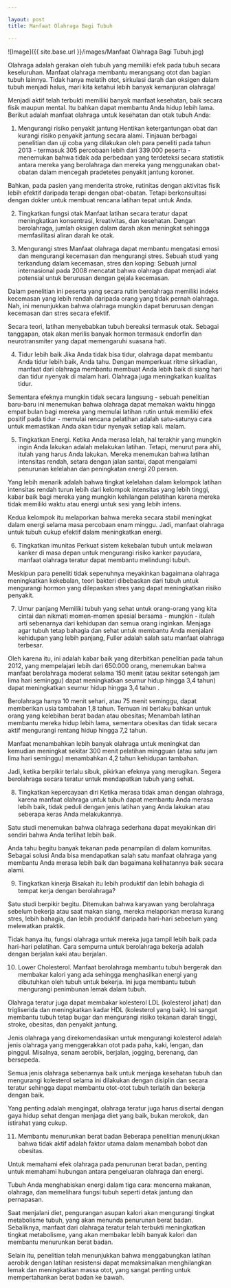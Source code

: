 ```yaml
---

layout: post
title: Manfaat Olahraga Bagi Tubuh

---
```



![Image]({{ site.base.url }}/images/Manfaat Olahraga Bagi Tubuh.jpg)

Olahraga adalah gerakan oleh tubuh yang memiliki efek pada tubuh secara keseluruhan. Manfaat olahraga membantu merangsang otot dan bagian tubuh lainnya. Tidak hanya melatih otot, sirkulasi darah dan oksigen dalam tubuh menjadi halus, mari kita ketahui lebih banyak kemanjuran olahraga!

Menjadi aktif telah terbukti memiliki banyak manfaat kesehatan, baik secara fisik maupun mental. Itu bahkan dapat membantu Anda hidup lebih lama. Berikut adalah manfaat olahraga untuk kesehatan dan otak tubuh Anda:

1. Mengurangi risiko penyakit jantung
Hentikan ketergantungan obat dan kurangi risiko penyakit jantung secara alami. Tinjauan berbagai penelitian dan uji coba yang dilakukan oleh para peneliti pada tahun 2013 - termasuk 305 percobaan lebih dari 339.000 peserta - menemukan bahwa tidak ada perbedaan yang terdeteksi secara statistik antara mereka yang berolahraga dan mereka yang menggunakan obat-obatan dalam mencegah pradetetes penyakit jantung koroner.

Bahkan, pada pasien yang menderita stroke, rutinitas dengan aktivitas fisik lebih efektif daripada terapi dengan obat-obatan. Tetapi berkonsultasi dengan dokter untuk membuat rencana latihan tepat untuk Anda.

2. Tingkatkan fungsi otak
Manfaat latihan secara teratur dapat meningkatkan konsentrasi, kreativitas, dan kesehatan. Dengan berolahraga, jumlah oksigen dalam darah akan meningkat sehingga memfasilitasi aliran darah ke otak.

3. Mengurangi stres
Manfaat olahraga dapat membantu mengatasi emosi dan mengurangi kecemasan dan mengurangi stres. Sebuah studi yang terkandung dalam kecemasan, stres dan koping: Sebuah jurnal internasional pada 2008 mencatat bahwa olahraga dapat menjadi alat potensial untuk berurusan dengan gejala kecemasan.

Dalam penelitian ini peserta yang secara rutin berolahraga memiliki indeks kecemasan yang lebih rendah daripada orang yang tidak pernah olahraga. Nah, ini menunjukkan bahwa olahraga mungkin dapat berurusan dengan kecemasan dan stres secara efektif.

Secara teori, latihan menyebabkan tubuh bereaksi termasuk otak. Sebagai tanggapan, otak akan merilis banyak hormon termasuk endorfin dan neurotransmiter yang dapat memengaruhi suasana hati.

4. Tidur lebih baik
Jika Anda tidak bisa tidur, olahraga dapat membantu Anda tidur lebih baik, Anda tahu. Dengan memperkuat ritme sirkadian, manfaat dari olahraga membantu membuat Anda lebih baik di siang hari dan tidur nyenyak di malam hari. Olahraga juga meningkatkan kualitas tidur.

Sementara efeknya mungkin tidak secara langsung - sebuah penelitian baru-baru ini menemukan bahwa olahraga dapat memakan waktu hingga empat bulan bagi mereka yang memulai latihan rutin untuk memiliki efek positif pada tidur - memulai rencana pelatihan adalah satu-satunya cara untuk memastikan Anda akan tidur nyenyak setiap kali. malam.

5. Tingkatkan Energi.
Ketika Anda merasa lelah, hal terakhir yang mungkin ingin Anda lakukan adalah melakukan latihan. Tetapi, menurut para ahli, itulah yang harus Anda lakukan. Mereka menemukan bahwa latihan intensitas rendah, setara dengan jalan santai, dapat mengalami penurunan kelelahan dan peningkatan energi 20 persen.

Yang lebih menarik adalah bahwa tingkat kelelahan dalam kelompok latihan intensitas rendah turun lebih dari kelompok intensitas yang lebih tinggi, kabar baik bagi mereka yang mungkin kehilangan pelatihan karena mereka tidak memiliki waktu atau energi untuk sesi yang lebih intens.

Kedua kelompok itu melaporkan bahwa mereka secara stabil meningkat dalam energi selama masa percobaan enam minggu. Jadi, manfaat olahraga untuk tubuh cukup efektif dalam meningkatkan energi.

6. Tingkatkan imunitas
Perkuat sistem kekebalan tubuh untuk melawan kanker di masa depan untuk mengurangi risiko kanker payudara, manfaat olahraga teratur dapat membantu melindungi tubuh.

Meskipun para peneliti tidak sepenuhnya meyakinkan bagaimana olahraga meningkatkan kekebalan, teori bakteri dibebaskan dari tubuh untuk mengurangi hormon yang dilepaskan stres yang dapat meningkatkan risiko penyakit.

7. Umur panjang
Memiliki tubuh yang sehat untuk orang-orang yang kita cintai dan nikmati momen-momen spesial bersama - mungkin - itulah arti sebenarnya dari kehidupan dan semua orang inginkan. Menjaga agar tubuh tetap bahagia dan sehat untuk membantu Anda menjalani kehidupan yang lebih panjang, Fuller adalah salah satu manfaat olahraga terbesar.

Oleh karena itu, ini adalah kabar baik yang diterbitkan penelitian pada tahun 2012, yang mempelajari lebih dari 650.000 orang, menemukan bahwa manfaat berolahraga moderat selama 150 menit (atau sekitar setengah jam lima hari seminggu) dapat meningkatkan seumur hidup hingga 3,4 tahun) dapat meningkatkan seumur hidup hingga 3,4 tahun .

Berolahraga hanya 10 menit sehari, atau 75 menit seminggu, dapat memberikan usia tambahan 1,8 tahun. Temuan ini berlaku bahkan untuk orang yang kelebihan berat badan atau obesitas; Menambah latihan membantu mereka hidup lebih lama, sementara obesitas dan tidak secara aktif mengurangi rentang hidup hingga 7,2 tahun.

Manfaat menambahkan lebih banyak olahraga untuk meningkat dan kemudian meningkat sekitar 300 menit pelatihan mingguan (atau satu jam lima hari seminggu) menambahkan 4,2 tahun kehidupan tambahan.

Jadi, ketika berpikir terlalu sibuk, pikirkan efeknya yang merugikan. Segera berolahraga secara teratur untuk mendapatkan tubuh yang sehat.

8. Tingkatkan kepercayaan diri
Ketika merasa tidak aman dengan olahraga, karena manfaat olahraga untuk tubuh dapat membantu Anda merasa lebih baik, tidak peduli dengan jenis latihan yang Anda lakukan atau seberapa keras Anda melakukannya.

Satu studi menemukan bahwa olahraga sederhana dapat meyakinkan diri sendiri bahwa Anda terlihat lebih baik.

Anda tahu begitu banyak tekanan pada penampilan di dalam komunitas. Sebagai solusi Anda bisa mendapatkan salah satu manfaat olahraga yang membantu Anda merasa lebih baik dan bagaimana kelihatannya baik secara alami.

9. Tingkatkan kinerja
Bisakah itu lebih produktif dan lebih bahagia di tempat kerja dengan berolahraga?

Satu studi berpikir begitu. Ditemukan bahwa karyawan yang berolahraga sebelum bekerja atau saat makan siang, mereka melaporkan merasa kurang stres, lebih bahagia, dan lebih produktif daripada hari-hari sebeelum yang melewatkan praktik.

Tidak hanya itu, fungsi olahraga untuk mereka juga tampil lebih baik pada hari-hari pelatihan. Cara sempurna untuk berolahraga bekerja adalah dengan berjalan kaki atau berjalan.

10. Lower Cholesterol.
Manfaat berolahraga membantu tubuh bergerak dan membakar kalori yang ada sehingga menghasilkan energi yang dibutuhkan oleh tubuh untuk bekerja. Ini juga membantu tubuh mengurangi penimbunan lemak dalam tubuh.

Olahraga teratur juga dapat membakar kolesterol LDL (kolesterol jahat) dan trigliserida dan meningkatkan kadar HDL (kolesterol yang baik). Ini sangat membantu tubuh tetap bugar dan mengurangi risiko tekanan darah tinggi, stroke, obesitas, dan penyakit jantung.

Jenis olahraga yang direkomendasikan untuk mengurangi kolesterol adalah jenis olahraga yang menggerakkan otot pada paha, kaki, lengan, dan pinggul. Misalnya, senam aerobik, berjalan, jogging, berenang, dan bersepeda.

Semua jenis olahraga sebenarnya baik untuk menjaga kesehatan tubuh dan mengurangi kolesterol selama ini dilakukan dengan disiplin dan secara teratur sehingga dapat membantu otot-otot tubuh terlatih dan bekerja dengan baik.

Yang penting adalah mengingat, olahraga teratur juga harus disertai dengan gaya hidup sehat dengan menjaga diet yang baik, bukan merokok, dan istirahat yang cukup.

11. Membantu menurunkan berat badan
Beberapa penelitian menunjukkan bahwa tidak aktif adalah faktor utama dalam menambah bobot dan obesitas.

Untuk memahami efek olahraga pada penurunan berat badan, penting untuk memahami hubungan antara pengeluaran olahraga dan energi.

Tubuh Anda menghabiskan energi dalam tiga cara: mencerna makanan, olahraga, dan memelihara fungsi tubuh seperti detak jantung dan pernapasan.

Saat menjalani diet, pengurangan asupan kalori akan mengurangi tingkat metabolisme tubuh, yang akan menunda penurunan berat badan. Sebaliknya, manfaat dari olahraga teratur telah terbukti meningkatkan tingkat metabolisme, yang akan membakar lebih banyak kalori dan membantu menurunkan berat badan.

Selain itu, penelitian telah menunjukkan bahwa menggabungkan latihan aerobik dengan latihan resistensi dapat memaksimalkan menghilangkan lemak dan meningkatkan massa otot, yang sangat penting untuk mempertahankan berat badan ke bawah.